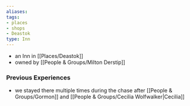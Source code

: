 ```yaml
---
aliases: 
tags: 
- places
- shops
- Deastok
type: Inn
---
```


- an Inn in [[Places/Deastok]]
- owned by [[People & Groups/Milton Derstip]]

### Previous Experiences
-  we stayed there multiple times during the chase after [[People & Groups/Gormon]] and [[People & Groups/Cecilia Wolfwalker|Cecilia]]